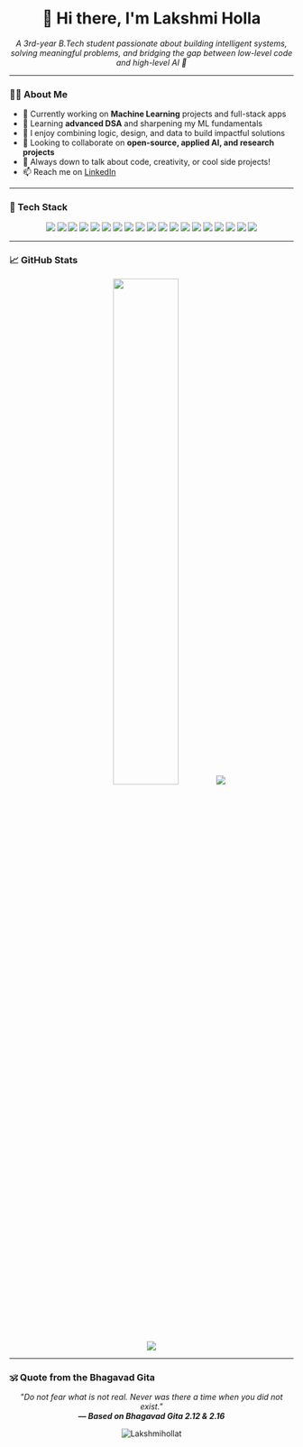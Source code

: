 <h1 align="center"> 👋 Hi there, I'm Lakshmi Holla</h1>

<p align="center">
  <em>A 3rd-year B.Tech student passionate about building intelligent systems, solving meaningful problems, and bridging the gap between low-level code and high-level AI 🚀</em>
</p>

---

### 👩‍💻 About Me

- 🔭 Currently working on **Machine Learning** projects and full-stack apps  
- 🌱 Learning **advanced DSA** and sharpening my ML fundamentals  
- 🧠 I enjoy combining logic, design, and data to build impactful solutions  
- 🤝 Looking to collaborate on **open-source, applied AI, and research projects**  
- 💬 Always down to talk about code, creativity, or cool side projects!  
- 📫 Reach me on [LinkedIn](https://www.linkedin.com/in/lakshmi-holla-t/)

---

### 🧰 Tech Stack

<p align="center">
  <img src="https://img.shields.io/badge/C-%2300599C?style=for-the-badge&logo=c&logoColor=white&labelColor=1d1f27"/>
  <img src="https://img.shields.io/badge/C++-%2300599C?style=for-the-badge&logo=c%2B%2B&logoColor=white&labelColor=1d1f27"/>
  <img src="https://img.shields.io/badge/Java-%23ED8B00?style=for-the-badge&logo=java&logoColor=white&labelColor=1d1f27"/>
  <img src="https://img.shields.io/badge/Python-%233776AB?style=for-the-badge&logo=python&logoColor=white&labelColor=1d1f27"/>
  <img src="https://img.shields.io/badge/HTML-%23E34F26?style=for-the-badge&logo=html5&logoColor=white&labelColor=1d1f27"/>
  <img src="https://img.shields.io/badge/CSS-%231572B6?style=for-the-badge&logo=css3&logoColor=white&labelColor=1d1f27"/>
  <img src="https://img.shields.io/badge/JavaScript-%23F7DF1E?style=for-the-badge&logo=javascript&logoColor=black&labelColor=ffffff"/>
  <img src="https://img.shields.io/badge/Flask-%23000000?style=for-the-badge&logo=flask&logoColor=white&labelColor=1d1f27"/>
  <img src="https://img.shields.io/badge/MySQL-%234479A1?style=for-the-badge&logo=mysql&logoColor=white&labelColor=1d1f27"/>
  <img src="https://img.shields.io/badge/OpenCV-%235C3EE8?style=for-the-badge&logo=opencv&logoColor=white&labelColor=1d1f27"/>
  <img src="https://img.shields.io/badge/TensorFlow-%23FF6F00?style=for-the-badge&logo=tensorflow&logoColor=white&labelColor=1d1f27"/>
  <img src="https://img.shields.io/badge/PyTorch-%23EE4C2C?style=for-the-badge&logo=pytorch&logoColor=white&labelColor=1d1f27"/>
  <img src="https://img.shields.io/badge/Scikit--Learn-%23F7931E?style=for-the-badge&logo=scikit-learn&logoColor=white&labelColor=1d1f27"/>
  <img src="https://img.shields.io/badge/YOLOv8-%23000000?style=for-the-badge&logo=ultralytics&logoColor=white&labelColor=1d1f27"/>
  <img src="https://img.shields.io/badge/Whisper-%23000000?style=for-the-badge&logo=openai&logoColor=white&labelColor=1d1f27"/>
  <img src="https://img.shields.io/badge/Machine%20Learning-%2300C49A?style=for-the-badge&logo=academia&logoColor=white&labelColor=1d1f27"/>
  <img src="https://img.shields.io/badge/Deep%20Learning-%230072C6?style=for-the-badge&logo=deeplearning&logoColor=white&labelColor=1d1f27"/>
  <img src="https://img.shields.io/badge/Git-%23F05032?style=for-the-badge&logo=git&logoColor=white&labelColor=1d1f27"/>
  <img src="https://img.shields.io/badge/GitHub-%23181717?style=for-the-badge&logo=github&logoColor=white&labelColor=1d1f27"/>
</p>


---

### 📈 GitHub Stats

<p align="center">
  <img src="https://github-readme-stats.vercel.app/api?username=Lakshmihollat&show_icons=true&theme=react&hide_border=true" width="48%"/>
  <img src="https://github-readme-streak-stats.herokuapp.com/?user=Lakshmihollat&theme=react&hide_border=true&cache_seconds=86400"/>

</p>

<p align="center">
  <img src="https://github-readme-stats.vercel.app/api/top-langs/?username=Lakshmihollat&layout=compact&theme=react&hide_border=true"/>
</p>

---

### 🕉️ Quote from the Bhagavad Gita

<p align="center">
  <em>"Do not fear what is not real. Never was there a time when you did not exist." <br><strong>— Based on Bhagavad Gita 2.12 & 2.16</strong></em>
</p>


<p align="center">
  <img src="https://komarev.com/ghpvc/?username=Lakshmihollat&label=Profile%20views&color=blueviolet&style=flat-square" alt="Lakshmihollat" />
</p>

